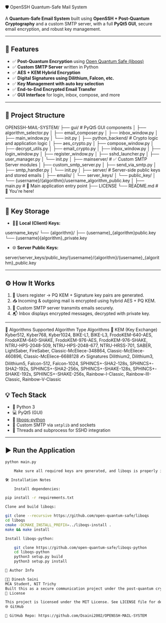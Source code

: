  🛡️ OpenSSH Quantum-Safe Mail System

A **Quantum-Safe Email System** built using **OpenSSH + Post-Quantum Cryptography** and a custom SMTP server, with a full **PyQt5 GUI**, secure email encryption, and robust key management.

---

## 🚀 Features

- ✅ **Post-Quantum Encryption** using [Open Quantum Safe (liboqs)](https://openquantumsafe.org/)
- ✅ **Custom SMTP Server** written in Python
- ✅ **AES + KEM Hybrid Encryption**
- ✅ **Digital Signatures using Dilithium, Falcon, etc.**
- ✅ **Key Management with auto key selection**
- ✅ **End-to-End Encrypted Email Transfer**
- ✅ **GUI Interface** for login, inbox, compose, and more

---

## 📁 Project Structure

OPENSSH-MAIL-SYSTEM/
├── gui/ # PyQt5 GUI components
│ ├── algorithm_selector.py
│ ├── email_composer.py
│ ├── inbox_window.py
│ ├── main_window.py
│ └── init.py
│
├── python_backend/ # Crypto logic and application logic
│ ├── aes_crypto.py
│ ├── compose_window.py
│ ├── decrypt_utils.py
│ ├── email_crypto.py
│ ├── inbox_window.py
│ ├── login_window.py
│ ├── register_window.py
│ ├── sshd_launcher.py
│ ├── user_manager.py
│ └── init.py
│
├── mainserver/ # ✅ Custom SMTP Server modules
│ ├── custom_smtp_server.py
│ ├── send_via_smtp.py
│ ├── smtp_handler.py
│ └── init.py
│
├── server/ # Server-side public keys and stored emails
│ ├── emails/
│ └── server_keys/
│ └── public_key/
│ └── {username}/{algorithm}/username_algorithm_public.key
│
├── main.py # 🔷 Main application entry point
├── LICENSE
└── README.md # 📄 You're here!


---

## 🔐 Key Storage

- 🧑‍💻 **Local (Client) Keys:**

username_keys/
└── {algorithm}/
├── {username}_{algorithm}public.key
└── {username}{algorithm}_private.key


- 🌐 **Server Public Keys:**

server/server_keys/public_key/{username}/{algorithm}/{username}_{algorithm}_public.key


---

## ⚙️ How It Works

1. 🔐 Users register → PQ KEM + Signature key pairs are generated.
2. 📥 Incoming & outgoing mail is encrypted using hybrid AES + PQ KEM.
3. 📨 Custom SMTP server transmits emails securely.
4. 📬 Inbox displays encrypted messages, decrypted with private key.

---

🧪 Algorithms Supported
Algorithm Type	Algorithms
🔐 KEM (Key Exchange)	Kyber512, Kyber768, Kyber1024, BIKE-L1, BIKE-L3, FrodoKEM-640-AES, FrodoKEM-640-SHAKE, FrodoKEM-976-AES, FrodoKEM-976-SHAKE, NTRU-HPS-2048-509, NTRU-HPS-2048-677, NTRU-HRSS-701, SABER, LightSaber, FireSaber, Classic-McEliece-348864, Classic-McEliece-460896, Classic-McEliece-6688128
✍️ Signatures	Dilithium2, Dilithium3, Dilithium5, Falcon-512, Falcon-1024, SPHINCS+-SHA2-128s, SPHINCS+-SHA2-192s, SPHINCS+-SHA2-256s, SPHINCS+-SHAKE-128s, SPHINCS+-SHAKE-192s, SPHINCS+-SHAKE-256s, Rainbow-I-Classic, Rainbow-III-Classic, Rainbow-V-Classic

## 💡 Tech Stack

- 🐍 Python 3
- 💻 PyQt5 (GUI)
- 🔐 [liboqs-python](https://github.com/open-quantum-safe/liboqs-python)
- 📡 Custom SMTP via `smtplib` and sockets
- 🧵 Threads and subprocess for SSHD integration

---

## ▶️ Run the Application

```bash
python main.py

    Make sure all required keys are generated, and liboqs is properly installed.

🛠️ Installation Notes

    Install dependencies:

pip install -r requirements.txt

Clone and build liboqs:

git clone --recursive https://github.com/open-quantum-safe/liboqs
cd liboqs
cmake -DCMAKE_INSTALL_PREFIX=../liboqs-install .
make && make install

Install liboqs-python:

    git clone https://github.com/open-quantum-safe/liboqs-python
    cd liboqs-python
    python3 setup.py build
    python3 setup.py install

🧠 Author Info

👨‍💻 Dinesh Saini
MCA Student, NIT Trichy
Built this as a secure communication project under the post-quantum cryptography domain.
📜 License

This project is licensed under the MIT License. See LICENSE file for details.
🌐 GitHub

🔗 GitHub Repo: https://github.com/Dsaini2002/OPENSSH-MAIL-SYSTEM

